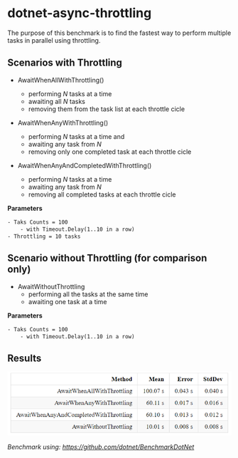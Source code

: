 # dotnet-async-throttling

The purpose of this benchmark is to find the fastest way to perform multiple tasks in parallel using throttling.

## Scenarios with Throttling

- AwaitWhenAllWithThrottling() 
    - performing *N* tasks at a time 
    - awaiting all *N* tasks
    - removing them from the task list at each throttle cicle

- AwaitWhenAnyWithThrottling() 
    - performing *N* tasks at a time and 
    - awaiting any task from *N*
    - removing only one completed task at each throttle cicle

- AwaitWhenAnyAndCompletedWithThrottling() 
    - performing *N* tasks at a time
    - awaiting any task from *N*
    - removing all completed tasks at each throttle cicle

**Parameters**

```
- Taks Counts = 100
    - with Timeout.Delay(1..10 in a row)
- Throttling = 10 tasks  
```

## Scenario without Throttling (for comparison only)

- AwaitWithoutThrottling 
    - performing all the tasks at the same time 
    - awaiting one task at a time

**Parameters**

```
- Taks Counts = 100
    - with Timeout.Delay(1..10 in a row)
```
## Results

![alt text](results/result.png)

*Benchmark using: https://github.com/dotnet/BenchmarkDotNet*